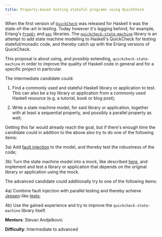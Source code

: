 ```yaml
---
title: Property-based testing stateful programs using QuickCheck
---
```


When the first version of
[`QuickCheck`](https://hackage.haskell.org/package/QuickCheck) was released for
Haskell it was the state-of-the-art in testing. Today however it's lagging
behind, for example, Erlang's [`PropEr`](https://github.com/manopapad/proper)
and [`eqc`](http://quviq.com/documentation/eqc/) libraries. The
[`quickcheck-state-machine`](https://github.com/advancedtelematic/quickcheck-state-machine)
library is an attempt to add state machine modelling to Haskell's QuickCheck for
testing stateful/monadic code, and thereby catch up with the Erlang versions of
QuickCheck.

This proposal is about using, and possibly extending, `quickcheck-state-machine`
in order to improve the quality of Haskell code in general and for a specific
project in particular.

The intermediate candidate could:

  1) Find a commonly used and stateful Haskell library or application to test.
     This can also be a toy library or application from a commonly used Haskell
     resource (e.g. a tutorial, book or blog post);

  2) Write a state machine model, for said library or application, together with
     at least a sequential property, and possibly a parallel property as well;

Getting this far would already reach the goal, but if there's enough time the
candidate could in addition to the above also try to do one of the following
items:

  3a) Add [fault injection](https://en.wikipedia.org/wiki/Fault_injection) to the
      model, and thereby test the robustness of the code;

  3b) Turn the state machine model into a mock, like described
      [here](https://www.well-typed.com/blog/2019/01/qsm-in-depth/), and
      implement and test a library or application that depends on the original
      library or application using the mock.

The advanced candidate could additionally try to one of the following items:

  4a) Combine fault injection with parallel testing and thereby achieve
      [Jepsen](https://github.com/jepsen-io/jepsen)-like
      [tests](https://jepsen.io/analyses);

  4b) Use the gained experience and try to improve the
      `quickcheck-state-machine` library itself.

**Mentors**: Stevan Andjelkovic

**Difficulty**: Intermediate to advanced
